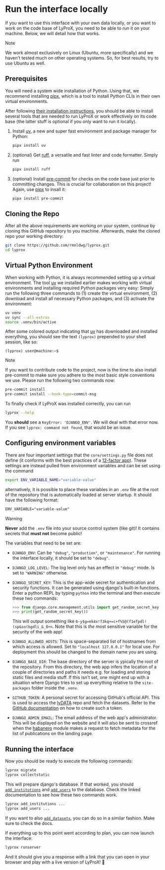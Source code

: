 # Run the interface locally

If you want to use this interface with your own data locally, or you want to work on the code base of LyProX, you need to be able to run it on your machine. Below, we will detail how that works.

> [!NOTE]
> We work almost exclusively on Linux (Ubuntu, more specifically) and we haven't tested much on other operating systems. So, for best results, try to use Ubuntu as well.

## Prerequisites

You will need a system wide installation of Python. Using that, we recommend installing [pipx], which is a tool to install Python CLIs in their own virtual environments.

After following [their installation instructions](https://pipx.pypa.io/stable/installation/), you should be able to install several tools that are needed to run LyProX or work effectively on its code base (the latter stuff is optional if you only want to run it locally).

1. Install [uv], a new and super fast environment and package manager for Python:

   ```bash
   pipx install uv
   ```

2. (optional) Get [ruff], a versatile and fast linter and code formatter. Simply run

   ```bash
   pipx install ruff
   ```

3. (optional) Install [pre-commit] for checks on the code base just prior to committing changes. This is crucial for collaboration on this project! Again, use [pipx] to insall it:

   ```bash
   pipx install pre-commit
   ```

[uv]: https://docs.astral.sh/uv/
[pipx]: https://pipx.pypa.io/stable/
[ruff]: https://docs.astral.sh/ruff/
[pre-commit]: https://pre-commit.com/

## Cloning the Repo

After all the above requirements are working on your system, continue by cloning this GitHub repository to you machine. Afterwards, make the cloned repo your working directory:

```bash
git clone https://github.com/rmnldwg/lyprox.git
cd lyprox
```

## Virtual Python Environment

When working with Python, it is always recommended setting up a virtual environment. The tool [uv] we installed earlier makes working with virtual environments and installing required Python packages very easy: Simply run the following three commands to (1) create the virtual environment, (2) download and install all necessary Python packages, and (3) activate the environment:

```bash
uv venv
uv sync --all-extras
source .venv/bin/active
```

After some colored output indicating that [uv] has downloaded and installed everything, you should see the text `(lyprox)` prepended to your shell session, like so:

```text
(lyprox) user@machine:~$
```

> [!NOTE]
> If you want to contribute code to the project, now is the time to also install pre-commit to make sure you adhere to the most basic style conventions we use. Please run the following two commands now:
>
> ```bash
> pre-commit install
> pre-commit install --hook-type=commit-msg
> ```

To finally check if LyProX was installed correctly, you can run

```bash
lyprox --help
```

You **should** see a `KeyError: 'DJANGO_ENV'`. We will deal with that error now. If you see `lyprox: command not found`, that would be an issue.

## Configuring environment variables

There are four important settings that the `core/settings.py` file does not define (it conforms with the best practices of a [12-factor app]). These settings are instead pulled from environment variables and can be set using the command

```bash
export ENV_VARIABLE_NAME="variable-value"
```

alternatively, it is possible to place these variables in an `.env` file at the root of the repository that is automatically loaded at server startup. It should have the following format:

```txt
ENV_VARIABLE="variable-value"
```

> [!WARNING]
> **Never** add the `.env` file into your source control system (like git)! It contains secrets that **must not** become public!

The variables that need to be set are:

- `DJANGO_ENV`: Can be `"debug"`, `"production"`, or `"maintenance"`. For running the interface locally, it should be set to `"debug"`.
- `DJANGO_LOG_LEVEL`: The log level only has an effect in `"debug"` mode. Is set to `"WARNING"` otherwise.
- `DJANGO_SECRET_KEY`: This is the app-wide secret for authentication and security functions. It can be generated using django's built-in functions. Enter a python REPL by typing `python` into the terminal and then execute these two commands:

  ```python
  >>> from django.core.management.utils import get_random_secret_key
  >>> print(get_random_secret_key())
  ```

  This will output something like `6-y$g=ek4x!f3kq+=c+f%5@(f1efpdl!(sp&so(bgdli_&_8+n`. Note that this is *the* most sensitive variable for the security of the web app!

- `DJANGO_ALLOWED_HOSTS`: This is space-separated list of hostnames from which access is allowed. Set to `"localhost 127.0.0.1"` for local use. For deployment this should be changed to the domain name you are using.
- `DJANGO_BASE_DIR`: The base directory of the server is ypically the root of the repository. From this directory, the web app infers the location of a couple of directories and paths it needs e.g. for loading and storing static files and media stuff. If this isn't set, one might end up with a situation where Django tries to set up everything relative to the ``site-packages`` folder inside the ``.venv``.
- `GITHUB_TOKEN`: A personal secret for accessing GitHub's official API. This is used to access the [lyDATA](https://github.com/rmnldwg/lydata) repo and fetch the datasets. Refer to the [GitHub documentation](https://docs.github.com/en/authentication/keeping-your-account-and-data-secure/managing-your-personal-access-tokens) on how to create such a token.
- `DJANGO_ADMIN_EMAIL`: The email address of the web app's administrator. This will be displayed on the website and it will also be sent to crossref when the [habanero](https://habanero.readthedocs.io/en/latest/index.html) module makes a request to fetch metadata for the list of publications on the landing page.

[12-factor app]: https://12factor.net/

## Running the interface

Now you should be ready to execute the following commands:

```bash
lyprox migrate
lyprox collectstatic
```

This will prepare django's database. If that worked, you should [`add_institutions`](https://lycosystem.github.io/lyprox/lyprox.accounts.management.commands.add_institutions.html) and [`add_users`](https://lycosystem.github.io/lyprox/lyprox.accounts.management.commands.add_users.html) to the database. Check the linked documentation to see how these two commands work.

```bash
lyprox add_institutions ...
lyprox add_users ...
```

If you want to also [`add_datasets`](https://lycosystem.github.io/lyprox/lyprox.dataexplorer.management.commands.add_datasets.html), you can do so in a similar fashion. Make sure to check the docs.

If everything up to this point went according to plan, you can now launch the interface:

```bash
lyprox runserver
```

And it should give you a response with a link that you can open in your browser and play with a live version of LyProX! 🥳
